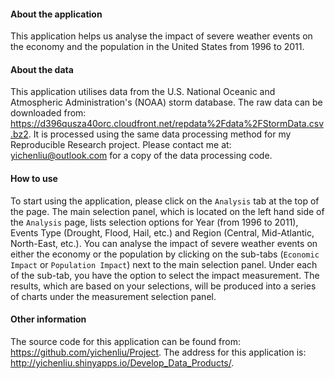 #### About the application

This application helps us analyse the impact of severe weather events on the economy and the population in the United States from 1996 to 2011. 

#### About the data

This application utilises data from the U.S. National Oceanic and Atmospheric Administration's (NOAA) storm database. The raw data can be downloaded from: https://d396qusza40orc.cloudfront.net/repdata%2Fdata%2FStormData.csv.bz2. It is processed using the same data processing method for my Reproducible Research project. Please contact me at: yichenliu@outlook.com for a copy of the data processing code.

#### How to use

To start using the application, please click on the `Analysis` tab at the top of the page. The main selection panel, which is located on the left hand side of the `Analysis` page, lists selection options for Year (from 1996 to 2011), Events Type (Drought, Flood, Hail, etc.) and Region (Central, Mid-Atlantic, North-East, etc.). You can analyse the impact of severe weather events on either the economy or the population by clicking on the sub-tabs (`Economic Impact` or `Population Impact`) next to the main selection panel. Under each of the sub-tab, you have the option to select the impact measurement. The results, which are based on your selections, will be produced into a series of charts under the measurement selection panel.

#### Other information

The source code for this application can be found from: https://github.com/yichenliu/Project. The address for this application is: http://yichenliu.shinyapps.io/Develop_Data_Products/.
